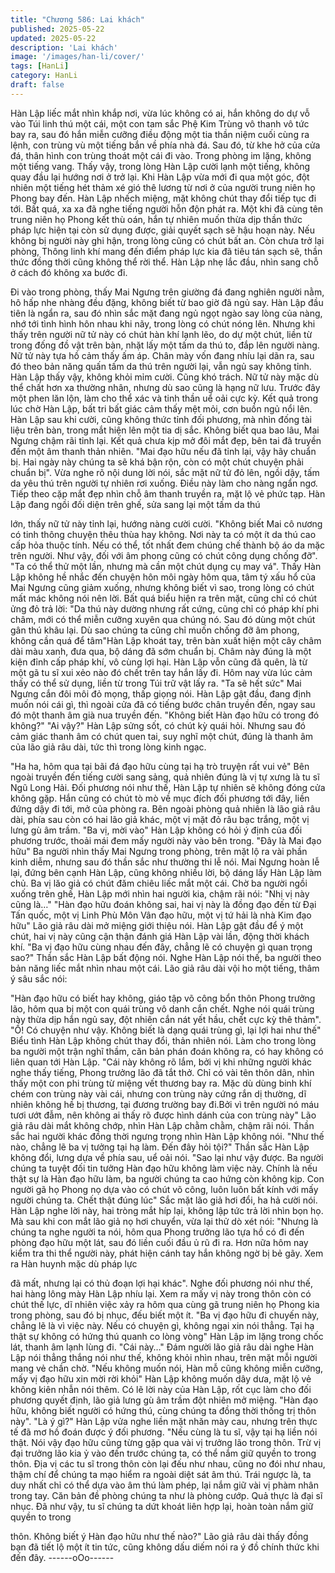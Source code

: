```yaml
---
title: "Chương 586: Lai khách"
published: 2025-05-22
updated: 2025-05-22
description: 'Lai khách'
image: '/images/han-li/cover/'
tags: [HanLi]
category: HanLi
draft: false
---
```


Hàn Lập liếc mắt nhìn khắp nơi, vừa lúc không có ai, hắn không
do dự vỗ vào Túi linh thú một cái, một con tam sắc Phệ Kim Trùng
vô thanh vô tức bay ra, sau đó hắn miễn cưỡng điều động một tia
thần niệm cuối cùng ra lệnh, con trùng vù một tiếng bắn về phía
nhà đá.
Sau đó, từ khe hở của cửa đá, thân hình con trùng thoát một cái
đi vào.
Trong phòng im lặng, không một tiếng vang.
Thấy vậy, trong lòng Hàn Lập cười lạnh một tiếng, không quay
đầu lại hướng nơi ở trở lại.
Khi Hàn Lập vừa mới đi qua một góc, đột nhiên một tiếng hét
thảm xé gió thê lương từ nơi ở của người trung niên họ Phong
bay đến.
Hàn Lập nhếch miệng, mặt không chút thay đổi tiếp tục đi tới. Bất
quá, xa xa đã nghe tiếng người hỗn độn phát ra.
Một khi đã cùng tên trung niên họ Phong kết thù oán, hắn tự
nhiên muốn thừa dịp thần thức pháp lực hiện tại còn sử dụng
được, giải quyết sạch sẽ hậu hoạn này.
Nếu không bị người này ghi hận, trong lòng cũng có chút bất an.
Còn chưa trở lại phòng, Thông linh khí mang đến điểm pháp lực
kia đã tiêu tán sạch sẽ, thần thức đồng thời cũng không thể rời
thể.
Hàn Lập nhẹ lắc đầu, nhìn sang chỗ ở cách đó không xa bước đi.

Đi vào trong phòng, thấy Mai Ngưng trên giường đá đang nghiên
người nằm, hô hấp nhe nhàng đều đặng, không biết từ bao giờ
đã ngủ say.
Hàn Lập đầu tiên là ngẩn ra, sau đó nhìn sắc mặt đang ngủ ngọt
ngào say lòng của nàng, nhớ tới tình hình hôn nhau khi nãy, trong
lòng có chút nóng lên. Nhưng khi thấy trên người nữ tử này có
chút hàn khí lạnh lẽo, do dự một chút, liền từ trong đống đồ vật
trên bàn, nhặt lấy một tấm da thú to, đắp lên người nàng.
Nữ tử này tựa hồ cảm thấy ấm áp. Chân mày vốn đang nhíu lại
dãn ra, sau đó theo bản năng quấn tấm da thú trên người lại, vẫn
ngủ say không tỉnh.
Hàn Lập thấy vậy, không khỏi mỉm cười.
Cũng khó trách. Nữ tử này mặc dù thể chất hơn xa thường nhân,
nhưng dù sao cũng là hạng nữ lưu. Trước đây một phen lăn lộn,
làm cho thể xác và tinh thần uể oải cực kỳ.
Kết quả trong lúc chờ Hàn Lập, bất tri bất giác cảm thấy mệt mỏi,
cơn buồn ngủ nổi lên.
Hàn Lập sau khi cười, cũng không thức tỉnh đối phương, mà nhìn
đống tài liệu trên bàn, trong mắt hiện lên một tia dị sắc.
Không biết qua bao lâu, Mai Ngưng chậm rãi tỉnh lại. Kết quả
chưa kịp mở đôi mắt đẹp, bên tai đã truyền đến một âm thanh
thản nhiên.
"Mai đạo hữu nếu đã tỉnh lại, vậy hãy chuẩn bị. Hai ngày này
chúng ta sẽ khá bận rộn, còn có một chút chuyện phải chuẩn bị".
Vừa nghe rõ nội dung lời nói, sắc mặt nữ tử đỏ lên, ngồi dậy, tấm
da yêu thú trên người tự nhiên rơi xuống.
Điều này làm cho nàng ngẩn ngơ. Tiếp theo cặp mắt đẹp nhìn chỗ
âm thanh truyền ra, mặt lộ vẻ phức tạp.
Hàn Lập đang ngồi đối diện trên ghế, sửa sang lại một tấm da thú

lớn, thấy nữ tử này tỉnh lại, hướng nàng cười cười.
"Không biết Mai cô nương có tinh thông chuyện thêu thùa hay
không. Nơi này ta có một ít da thú cao cấp hỏa thuộc tính. Nếu có
thể, tốt nhất đem chúng chế thành bộ áo da mặc trên người. Như
vậy, đối với âm phong cũng có chút công dụng chống đỡ".
"Ta có thể thử một lần, nhưng mà cần một chút dụng cụ may vá".
Thấy Hàn Lập không hề nhắc đến chuyện hôn môi ngày hôm qua,
tâm tý xấu hổ của Mai Ngưng cũng giảm xuống, nhưng không biết
vì sao, trong lòng có chút mất mác không nói nên lời. Bất quá
biểu hiện ra trên mặt, cũng chỉ có chút ửng đỏ trả lời:
"Da thú này dường nhưng rất cứng, cũng chỉ có pháp khí phi
châm, mới có thể miễn cưỡng xuyên qua chúng nó. Sau đó dùng
một chút gân thú khâu lại. Dù sao chúng ta cũng chỉ muốn chống
đỡ âm phong, không cần quá để tâm"Hàn Lập khoát tay, trên bàn
xuất hiện một cây châm dài màu xanh, đưa qua, bộ dáng đã sớm
chuẩn bị.
Châm này đúng là một kiện đỉnh cấp pháp khí, vô cùng lợi hại.
Hàn Lập vỗn cũng đã quên, là từ một gã tu sĩ xui xẻo nào đó chết
trên tay hắn lấy đi. Hôm nay vừa lúc cảm thấy có thể sử dụng,
liền từ trong Túi trữ vật lấy ra.
"Ta sẽ hết sức" Mai Ngưng cắn đôi môi đỏ mọng, thấp giọng nói.
Hàn Lập gật đầu, đang định muốn nói cái gì, thì ngoài cửa đã có
tiếng bước chân truyền đến, ngay sau đó một thanh âm già nua
truyền đến.
"Không biết Hàn đạo hữu có trong đó không?"
"Ai vậy?" Hàn Lập sửng sốt, có chút kỳ quái hỏi.
Nhưng sau đó cảm giác thanh âm có chút quen tai, suy nghĩ một
chút, đúng là thanh âm của lão giả râu dài, tức thì trong lòng kinh
ngạc.

"Ha ha, hôm qua tại bãi đá đạo hữu cùng tại hạ trò truyện rất vui
vẻ" Bên ngoài truyền đến tiếng cười sang sảng, quả nhiên đúng là
vị tự xưng là tu sĩ Ngũ Long Hải.
Đối phương nói như thế, Hàn Lập tự nhiên sẽ không đóng cửa
không gặp. Hắn cũng có chút tò mò về mục đích đối phương tới
đây, liền đứng dậy đi tới, mở của phòng ra.
Bên ngoài phòng quả nhiên là lão giả râu dài, phía sau còn có hai
lão giả khác, một vị mặt đỏ râu bạc trắng, một vị lưng gù âm trầm.
"Ba vị, mời vào" Hàn Lập không có hỏi ý định của đối phương
trước, thoải mái đem mấy người này vào bên trong.
"Đây là Mai đạo hữu" Ba người nhìn thấy Mai Ngưng trong phòng,
trên mặt lộ ra vài phần kinh diễm, nhưng sau đó thần sắc như
thường thi lễ nói.
Mai Ngưng hoàn lễ lại, đứng bên cạnh Hàn Lập, cũng không
nhiều lời, bộ dáng lấy Hàn Lập làm chủ. Ba vị lăo giả có chút đăm
chiêu liếc mắt một cái.
Chờ ba người ngồi xuống trên ghế, Hàn Lập mới nhìn hai người
kia, chậm rãi nói:
"Nhị vị này cũng là…"
"Hàn đạo hữu đoán không sai, hai vị này là đồng đạo đến từ Đại
Tấn quốc, một vị Linh Phù Môn Vân đạo hữu, một vị tứ hải là nhà
Kim đạo hữu" Lão giả râu dài mở miệng giới thiệu nói.
Hàn Lập gật đầu để ý một chút, hai vị này cũng cận thận đánh giá
Hàn Lập vài lần, động thời khách khí.
"Ba vị đạo hữu cùng nhau đến đây, chẳng lẽ có chuyện gì quan
trọng sao?" Thần sắc Hàn Lập bất động nói.
Nghe Hàn Lập nói thế, ba người theo bản năng liếc mắt nhìn
nhau một cái. Lão giả râu dài vội ho một tiếng, thâm ý sâu sắc
nói:

"Hàn đạo hữu có biết hay không, giáo tập võ công bổn thôn
Phong trưởng lão, hôm qua bị một con quái trùng vô danh cắn
chết. Nghe nói quái trùng này thừa dịp hắn ngủ say, đột nhiên cắn
nát yết hầu, chết cực kỳ thê thảm".
"Ồ! Có chuyện như vậy. Không biết là dạng quái trùng gì, lại lợi
hai như thế" Biểu tình Hàn Lập không chút thay đổi, thản nhiên
nói. Làm cho trong lòng ba người một trận nghĩ thầm, căn bản
phán đoán không ra, có hay không có liên quan tới Hàn Lập.
"Cái này không rõ lắm, bởi vị khi những người khác nghe thấy
tiếng, Phong trưởng lão đã tắt thở. Chỉ có vài tên thôn dân, nhìn
thấy một con phi trùng từ miệng vết thương bay ra. Mặc dù dùng
binh khí chém con trùng này vài cái, nhưng con trùng này cứng
rắn dị thường, dĩ nhiên không hề bị thương, tại đương trường bay
đi.Bởi vì trên người nó máu tươi ướt đẫm, nên không ai thấy rõ
được hình dánh của con trùng này" Lão giả râu dài mắt không
chớp, nhìn Hàn Lập chằm chằm, chậm rãi nói. Thần sắc hai
người khác đồng thời ngưng trọng nhìn Hàn Lập không nói.
"Như thế nào, chẳng lẽ ba vị tưởng tại hạ làm. Đến đây hỏi tội?"
Thần sắc Hàn Lập không đổi, lưng dựa về phía sau, uể oải nói.
"Sao lại như vậy được. Ba người chúng ta tuyệt đối tin tưởng Hàn
đạo hữu không làm việc này. Chính là nếu thật sự là Hàn đạo hữu
làm, ba người chúng ta cao hứng còn không kịp. Con người gã họ
Phong nọ dựa vào có chút võ công, luôn luôn bất kính với mấy
người chúng ta. Chết thật đúng lúc" Sắc mặt lão giả hơi đổi, ha hả
cười nói.
Hàn Lập nghe lời này, hai tròng mắt híp lại, không lập tức trả lời
nhìn bọn họ.
Mà sau khi con mắt lão giả nọ hơi chuyển, vừa lại thử dò xét nói:
"Nhưng là chúng ta nghe người ta nói, hôm qua Phong trưởng lão
tựa hồ có đi đến phòng đạo hữu một lát, sau đó liền cuối đầu ủ rũ
đi ra. Hơn nữa hôm nay kiểm tra thi thể người này, phát hiện cánh
tay hắn không ngờ bị bẻ gãy. Xem ra Hàn huynh mặc dù pháp lực

đã mất, nhưng lại có thủ đoạn lợi hại khác".
Nghe đối phương nói như thế, hai hàng lông mày Hàn Lập nhíu
lại.
Xem ra mấy vị này trong thôn còn có chút thế lực, dĩ nhiên việc
xảy ra hôm qua cùng gã trung niên họ Phong kia trong phòng, sau
đó bị nhục, đếu biết một ít.
"Ba vị đạo hữu đi chuyến này, chẳng lẽ là vì việc này. Nếu có
chuyện gì, không ngại xin nói thẳng. Tại hạ thật sự không có hứng
thú quanh co lòng vòng" Hàn Lập im lặng trong chốc lát, thanh âm
lạnh lùng đi.
"Cái này…" Đám người lão giả râu dài nghe Hàn Lập nói thẳng
thắng nói như thế, không khỏi nhìn nhau, trên mặt mỗi người
mang vẻ chần chờ.
"Nếu không muốn nói, Hàn mỗ cũng không miễn cưỡng, mấy vị
đạo hữu xin mời rời khỏi" Hàn Lập không muốn dây dưa, mặt lộ
vẻ không kiên nhẫn nói thêm.
Có lẽ lời này của Hàn Lập, rốt cục làm cho đối phương quyết
định, lão giả lưng gù âm trầm đột nhiên mở miệng.
"Hàn đạo hữu, không biết người có hứng thú, cùng chúng ta đồng
thời thống trị thôn này".
"Là ý gì?" Hàn Lập vửa nghe liền mặt nhăn mày cau, nhưng trên
thực tế đã mơ hồ đoán được ý đối phương.
"Nếu cùng là tu sĩ, vậy tại hạ liền nói thật. Nói vậy đạo hữu cũng
từng gặp qua vài vị trưởng lão trong thôn. Trừ vị đại trưởng lão kia
ỷ vào đến trước chúng ta, có thể nắm giữ quyền to trong thôn. Địa
vị các tu sĩ trong thôn còn lại đếu như nhau, cũng no đói như
nhau, thậm chí để chúng ta mạo hiểm ra ngoài diệt sát âm thú.
Trái ngược là, ta duy nhất chỉ có thể dựa vào âm thú làm phép, lại
nắm giữ vài vị phàm nhân trong tay. Căn bản đề phòng chúng ta
như là phòng cướp. Quả thực là đại sĩ nhục. Đã như vậy, tu sĩ
chúng ta dứt khoát liên hợp lại, hoàn toàn nắm giữ quyền to trong

thôn. Không biết ý Hàn đạo hữu như thế nào?" Lão giả râu dài
thấy đồng bạn đã tiết lộ một ít tin tức, cũng không dấu diếm nói ra
ý đồ chính thức khi đến đây.
------oOo------
